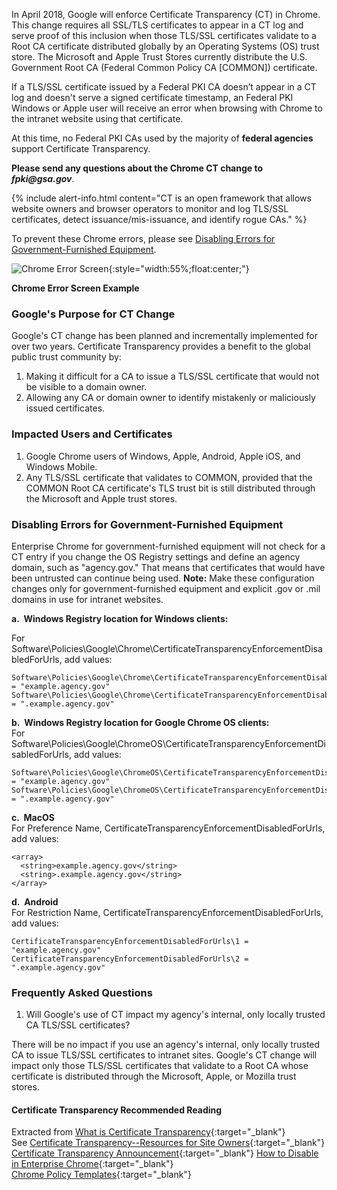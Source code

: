 <!--
---
 layout: default
 navtitle: Google Certificate Transparency (CT) Impact
 title: Google Set To Enforce Certificate Transparency
 pubDate: February 15, 2018
 collection: announcements
 permalink: announcements/googlect/
 description:  In April 2018, Google will enforce Certificate Transparency (CT) in Chrome. This change requires all TLS/SSL certificates to appear in a CT log when they validate to a Root CA certificate distributed through an Operating System (OS) trust store. The Microsoft and Apple Trust Stores currently distribute the U.S. Government Root CA (i.e., COMMON) certificate. As a result, if a Federal PKI TLS/SSL certificate doesn’t appear in a CT log, then a Federal PKI Windows or Apple user will get an error when browsing with Chrome to intranet or internet websites.
-->


In April 2018, Google will enforce Certificate Transparency (CT) in Chrome. This change requires all SSL/TLS certificates to appear in a CT log and serve proof of this inclusion when those TLS/SSL certificates validate to a Root CA certificate distributed globally by an Operating Systems (OS) trust store. The Microsoft and Apple Trust Stores currently distribute the U.S. Government Root CA (Federal Common Policy CA [COMMON]) certificate. 

If a TLS/SSL certificate issued by a Federal PKI CA doesn’t appear in a CT log and doesn't serve a signed certificate timestamp, an Federal PKI Windows or Apple user will receive an error when browsing with Chrome to the intranet website using that certificate.

At this time, no Federal PKI CAs used by the majority of **federal agencies** support Certificate Transparency.  

**Please send any questions about the Chrome CT change to _fpki@gsa.gov_**.

{% include alert-info.html content="CT is an open framework that allows website owners and browser operators to monitor and log TLS/SSL certificates, detect issuance/mis-issuance, and identify rogue CAs." %}

To prevent these Chrome errors, please see [Disabling Errors for Government-Furnished Equipment](#disabling-errors-for-government-furnished-equipment).

![Chrome Error Screen]({{site.baseurl}}/img/google_ct_hot_topic_error.png){:style="width:55%;float:center;"}

**Chrome Error Screen Example**  


### Google's Purpose for CT Change

Google's CT change has been planned and incrementally implemented for over two years.  Certificate Transparency provides a benefit to the global public trust community by:

1. Making it difficult for a CA to issue a TLS/SSL certificate that would not be visible to a domain owner.
2. Allowing any CA or domain owner to identify mistakenly or maliciously issued certificates.

### Impacted Users and Certificates

1. Google Chrome users of Windows, Apple, Android, Apple iOS, and Windows Mobile.
2. Any TLS/SSL certificate that validates to COMMON, provided that the COMMON Root CA certificate's TLS trust bit is still distributed through the Microsoft and Apple trust stores.

### Disabling Errors for Government-Furnished Equipment

Enterprise Chrome for government-furnished equipment will not check for a CT entry if you change the OS Registry settings and define an agency domain, such as "agency.gov." That means that certificates that would have been untrusted can continue being used. 
**Note:** Make these configuration changes only for government-furnished equipment and explicit .gov or .mil domains in use for intranet websites.

**a.&nbsp;&nbsp;Windows Registry location for Windows clients:**<br>

For Software\Policies\Google\Chrome\CertificateTransparencyEnforcementDisabledForUrls, add values:

   ```
   Software\Policies\Google\Chrome\CertificateTransparencyEnforcementDisabledForUrls\1 = "example.agency.gov"
   Software\Policies\Google\Chrome\CertificateTransparencyEnforcementDisabledForUrls\2 = ".example.agency.gov"
   ```

**b.&nbsp;&nbsp;Windows Registry location for Google Chrome OS clients:**<br>
For Software\Policies\Google\ChromeOS\CertificateTransparencyEnforcementDisabledForUrls, add values:

   ```
   Software\Policies\Google\ChromeOS\CertificateTransparencyEnforcementDisabledForUrls\1 = "example.agency.gov"
   Software\Policies\Google\ChromeOS\CertificateTransparencyEnforcementDisabledForUrls\2 = ".example.agency.gov"
   ```

**c.&nbsp;&nbsp;MacOS**<br>
For Preference Name, CertificateTransparencyEnforcementDisabledForUrls, add values:<br>

   ```
   <array>
     <string>example.agency.gov</string>
     <string>.example.agency.gov</string>
   </array>
   ```

**d.&nbsp;&nbsp;Android**<br>
For Restriction Name, CertificateTransparencyEnforcementDisabledForUrls, add values:<br>

   ```
   CertificateTransparencyEnforcementDisabledForUrls\1 = "example.agency.gov"
   CertificateTransparencyEnforcementDisabledForUrls\2 = ".example.agency.gov"
   ```

### Frequently Asked Questions

1. Will Google's use of CT impact my agency's internal, only locally trusted CA TLS/SSL certificates?

There will be no impact if you use an agency's internal, only locally trusted CA to issue TLS/SSL certificates to intranet sites. Google's CT change will impact only those TLS/SSL certificates that validate to a Root CA whose certificate is distributed through the Microsoft, Apple, or Mozilla trust stores.<!--COMMON is not distributed through the Mozilla trust store. Delete?-->

#### Certificate Transparency Recommended Reading
Extracted from [What is Certificate Transparency](https://www.certificate-transparency.org/){:target="_blank"}  
See [Certificate Transparency--Resources for Site Owners](https://sites.google.com/site/certificatetransparency/resources-for-site-owners){:target="_blank"}  
[Certificate Transparency Announcement](https://groups.google.com/a/chromium.org/forum/#!topic/ct-policy/78N3SMcqUGw){:target="_blank"}
[How to Disable in Enterprise Chrome](http://www.chromium.org/administrators/policy-list-3#CertificateTransparencyEnforcementDisabledForUrls){:target="_blank"}  
[Chrome Policy Templates](https://www.chromium.org/administrators/policy-templates){:target="_blank"}  
